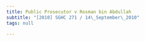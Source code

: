```yaml
---
title: Public Prosecutor v Rosman bin Abdullah
subtitle: "[2010] SGHC 271 / 14\_September\_2010"
tags: null

---
```


